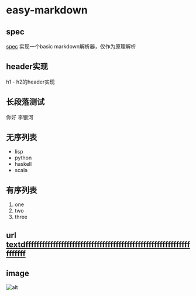 # easy-markdown

## spec
[spec](https://www.markdownguide.org/basic-syntax/)
实现一个basic markdown解析器，仅作为原理解析

## header实现
h1 - h2的header实现

## 长段落测试
你好
李银河

## 无序列表
- lisp
- python
- haskell
- scala

## 有序列表
1. one
2. two
3. three

## url [textdfffffffffffffffffffffffffffffffffffffffffffffffffffffffffffffffffff](https://link)

## image
![alt](https://link)



